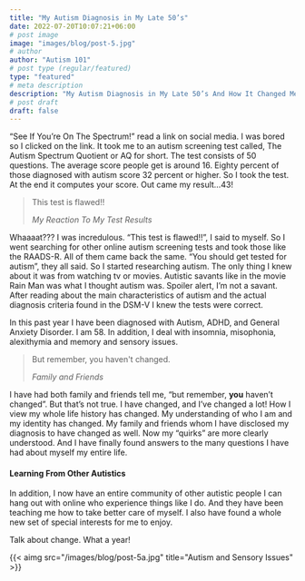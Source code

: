 ```yaml
---
title: "My Autism Diagnosis in My Late 50’s"
date: 2022-07-20T10:07:21+06:00
# post image
image: "images/blog/post-5.jpg"
# author
author: "Autism 101"
# post type (regular/featured)
type: "featured"
# meta description
description: "My Autism Diagnosis in My Late 50’s And How It Changed Me."
# post draft
draft: false
---
```


“See If You’re On The Spectrum!” read a link on social media. I was bored so I clicked on the link. It took me to an autism screening test called, The Autism Spectrum Quotient or AQ for short. The test consists of 50 questions. The average score people get is around 16. Eighty percent of those diagnosed with autism score 32 percent or higher. So I took the test. At the end it computes your score. Out came my result…43! 

> This test is flawed!!
>
> <cite>My Reaction To My Test Results</cite>

Whaaaat??? I was incredulous. “This test is flawed!!”, I said to myself. So I went searching for other online autism screening tests and took those like the RAADS-R. All of them came back the same. “You should get tested for autism”, they all said. So I started researching autism. The only thing I knew about it was from watching tv or movies. Autistic savants like in the movie Rain Man was what I thought autism was. Spoiler alert, I’m not a savant. After reading about the main characteristics of autism and the actual diagnosis criteria found in the DSM-V I knew the tests were correct.

In this past year I have been diagnosed with Autism, ADHD, and General Anxiety Disorder. I am 58. In addition, I deal with insomnia, misophonia, alexithymia and memory and sensory issues.

> But remember, you haven't changed.
>
> <cite>Family and Friends</cite>

I have had both family and friends tell me, “but remember, **you** haven’t changed”. But that’s not true. I have changed, and I’ve changed a lot! How I view my whole life history has changed. My understanding of who I am and my identity has changed. My family and friends whom I have disclosed my diagnosis to have changed as well. Now my “quirks” are more clearly understood. And I have finally found answers to the many questions I have had about myself my entire life.

#### Learning From Other Autistics
In addition, I now have an entire community of other autistic people I can hang out with online who experience things like I do. And they have been teaching me how to take better care of myself. I also have found a whole new set of special interests for me to enjoy. 

Talk about change. What a year!

{{< aimg  src="/images/blog/post-5a.jpg" title="Autism and Sensory Issues" >}}
